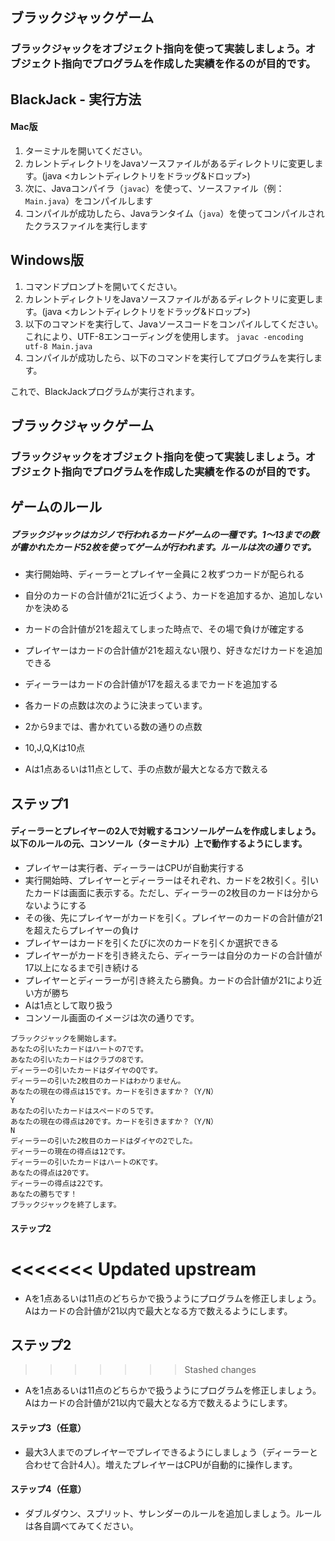 ## ブラックジャックゲーム
### ブラックジャックをオブジェクト指向を使って実装しましょう。オブジェクト指向でプログラムを作成した実績を作るのが目的です。

## BlackJack - 実行方法

#### Mac版

1. ターミナルを開いてください。
2. カレントディレクトリをJavaソースファイルがあるディレクトリに変更します。(java <カレントディレクトリをドラッグ&ドロップ>)
3. 次に、Javaコンパイラ（`javac`）を使って、ソースファイル（例：`Main.java`）をコンパイルします
4. コンパイルが成功したら、Javaランタイム（`java`）を使ってコンパイルされたクラスファイルを実行します



## Windows版

1. コマンドプロンプトを開いてください。
2. カレントディレクトリをJavaソースファイルがあるディレクトリに変更します。(java <カレントディレクトリをドラッグ&ドロップ>)
3. 以下のコマンドを実行して、Javaソースコードをコンパイルしてください。これにより、UTF-8エンコーディングを使用します。
```javac -encoding utf-8 Main.java```
4. コンパイルが成功したら、以下のコマンドを実行してプログラムを実行します。


これで、BlackJackプログラムが実行されます。
## ブラックジャックゲーム
### ブラックジャックをオブジェクト指向を使って実装しましょう。オブジェクト指向でプログラムを作成した実績を作るのが目的です。

## ゲームのルール


##### ブラックジャックはカジノで行われるカードゲームの一種です。1〜13までの数が書かれたカード52枚を使ってゲームが行われます。ルールは次の通りです。

- 実行開始時、ディーラーとプレイヤー全員に２枚ずつカードが配られる
- 自分のカードの合計値が21に近づくよう、カードを追加するか、追加しないかを決める
- カードの合計値が21を超えてしまった時点で、その場で負けが確定する
- プレイヤーはカードの合計値が21を超えない限り、好きなだけカードを追加できる
- ディーラーはカードの合計値が17を超えるまでカードを追加する
- 各カードの点数は次のように決まっています。

- 2から9までは、書かれている数の通りの点数
- 10,J,Q,Kは10点
- Aは1点あるいは11点として、手の点数が最大となる方で数える


## ステップ1
#### ディーラーとプレイヤーの2人で対戦するコンソールゲームを作成しましょう。以下のルールの元、コンソール（ターミナル）上で動作するようにします。

- プレイヤーは実行者、ディーラーはCPUが自動実行する
- 実行開始時、プレイヤーとディーラーはそれぞれ、カードを2枚引く。引いたカードは画面に表示する。ただし、ディーラーの2枚目のカードは分からないようにする
- その後、先にプレイヤーがカードを引く。プレイヤーのカードの合計値が21を超えたらプレイヤーの負け
- プレイヤーはカードを引くたびに次のカードを引くか選択できる
- プレイヤーがカードを引き終えたら、ディーラーは自分のカードの合計値が17以上になるまで引き続ける
- プレイヤーとディーラーが引き終えたら勝負。カードの合計値が21により近い方が勝ち
- Aは1点として取り扱う
- コンソール画面のイメージは次の通りです。

```
ブラックジャックを開始します。
あなたの引いたカードはハートの7です。
あなたの引いたカードはクラブの8です。
ディーラーの引いたカードはダイヤのQです。
ディーラーの引いた2枚目のカードはわかりません。
あなたの現在の得点は15です。カードを引きますか？（Y/N）
Y
あなたの引いたカードはスペードの５です。
あなたの現在の得点は20です。カードを引きますか？（Y/N）
N
ディーラーの引いた2枚目のカードはダイヤの2でした。
ディーラーの現在の得点は12です。
ディーラーの引いたカードはハートのKです。
あなたの得点は20です。
ディーラーの得点は22です。
あなたの勝ちです！
ブラックジャックを終了します。
```
#### ステップ2
<<<<<<< Updated upstream
=======
- Aを1点あるいは11点のどちらかで扱うようにプログラムを修正しましょう。Aはカードの合計値が21以内で最大となる方で数えるようにします。

## ステップ2
>>>>>>> Stashed changes
- Aを1点あるいは11点のどちらかで扱うようにプログラムを修正しましょう。Aはカードの合計値が21以内で最大となる方で数えるようにします。


#### ステップ3（任意）
- 最大3人までのプレイヤーでプレイできるようにしましょう（ディーラーと合わせて合計4人）。増えたプレイヤーはCPUが自動的に操作します。

#### ステップ4（任意）
- ダブルダウン、スプリット、サレンダーのルールを追加しましょう。ルールは各自調べてみてください。　
